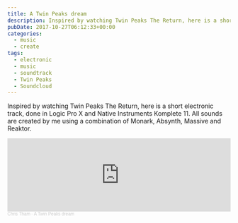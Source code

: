 ```yaml
---
title: A Twin Peaks dream
description: Inspired by watching Twin Peaks The Return, here is a short electronic track, done in Logic Pro X and Native Instruments Komplete 11.
pubDate: 2017-10-27T06:12:33+00:00
categories:
  - music
  - create
tags:
  - electronic
  - music
  - soundtrack
  - Twin Peaks
  - Soundcloud
---
```


Inspired by watching Twin Peaks The Return, here is a short electronic track, done in Logic Pro X and Native Instruments Komplete 11. All sounds are created by me using a combination of Monark, Absynth, Massive and Reaktor.

<iframe width="100%" height="166" scrolling="no" frameborder="no" allow="autoplay" src="https://w.soundcloud.com/player/?url=https%3A//api.soundcloud.com/tracks/348952956&color=%23ff5500&auto_play=false&hide_related=false&show_comments=true&show_user=true&show_reposts=false&show_teaser=true"></iframe><div style="font-size: 10px; color: #cccccc;line-break: anywhere;word-break: normal;overflow: hidden;white-space: nowrap;text-overflow: ellipsis; font-family: Interstate,Lucida Grande,Lucida Sans Unicode,Lucida Sans,Garuda,Verdana,Tahoma,sans-serif;font-weight: 100;"><a href="https://soundcloud.com/chris-tham" title="Chris Tham" target="_blank" style="color: #cccccc; text-decoration: none;">Chris Tham</a> · <a href="https://soundcloud.com/chris-tham/a-twin-peaks-dream" title="A Twin Peaks dream" target="_blank" style="color: #cccccc; text-decoration: none;">A Twin Peaks dream</a></div>
